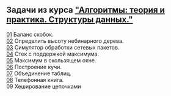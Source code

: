 ## Задачи из курса ["Алгоритмы: теория и практика. Структуры данных."](https://stepik.org/course/1547/syllabus)

[01](https://github.com/megamott/JavaAlgorithms/blob/master/src/stepik_algorithms_structures/Brackets.java) Баланс скобок.  
[02](https://github.com/megamott/JavaAlgorithms/blob/master/src/stepik_algorithms_structures/TreeHeight.java) Определить высоту небинарного дерева.  
[03](https://github.com/megamott/JavaAlgorithms/blob/master/src/stepik_algorithms_structures/NetworkPackage.java) Симулятор обработки сетевых пакетов.  
[04](https://github.com/megamott/JavaAlgorithms/blob/master/src/stepik_algorithms_structures/StackWithMax.java) Стек с поддержкой максимума.  
[05](https://github.com/megamott/JavaAlgorithms/blob/master/src/stepik_algorithms_structures/SlidingWindow.java) Максимум в скользящем окне.  
[06](https://github.com/megamott/JavaAlgorithms/blob/master/src/stepik_algorithms_structures/MinHeapBuilding.java) Построение кучи.  
[07](https://github.com/megamott/JavaAlgorithms/blob/master/src/stepik_algorithms_structures/TableJoin.java) Объединение таблиц.  
[08](https://github.com/megamott/JavaAlgorithms/blob/master/src/stepik_algorithms_structures/TelephoneBook.java) Телефонная книга.   
09 Хеширование цепочками  
